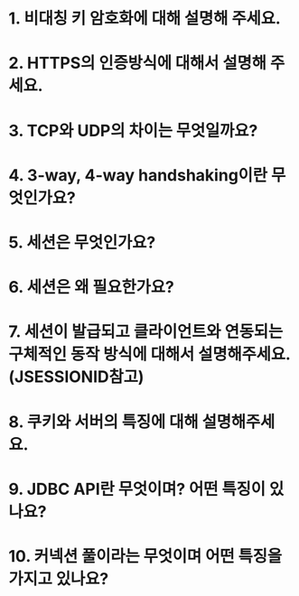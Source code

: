 # 1. 비대칭 키 암호화에 대해 설명해 주세요.

# 2. HTTPS의 인증방식에 대해서 설명해 주세요.

# 3. TCP와 UDP의 차이는 무엇일까요?

# 4. 3-way, 4-way handshaking이란 무엇인가요?

# 5. 세션은 무엇인가요?

# 6. 세션은 왜 필요한가요?

# 7. 세션이 발급되고 클라이언트와 연동되는 구체적인 동작 방식에 대해서 설명해주세요. (JSESSIONID참고)

# 8. 쿠키와 서버의 특징에 대해 설명해주세요.

# 9. JDBC API란 무엇이며? 어떤 특징이 있나요?

# 10. 커넥션 풀이라는 무엇이며 어떤 특징을 가지고 있나요?
